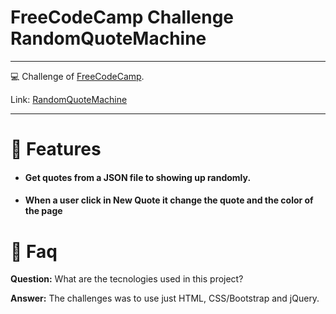 # FreeCodeCamp Challenge RandomQuoteMachine

---

💻 Challenge of [FreeCodeCamp](https://www.freecodecamp.org).

Link: [RandomQuoteMachine](https://jonatasoc.github.io/fcc-03-RandomQuoteMachine/)

---

# :rocket: Features

- #### Get quotes from a JSON file to showing up randomly.
- #### When a user click in New Quote it change the quote and the color of the page

# :postbox: Faq

**Question:** What are the tecnologies used in this project?

**Answer:** The challenges was to use just HTML, CSS/Bootstrap and jQuery.
